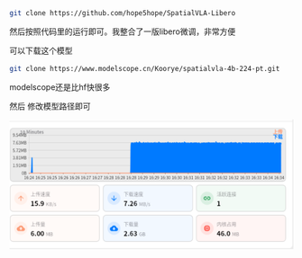 ```bash
git clone https://github.com/hope5hope/SpatialVLA-Libero
```

然后按照代码里的运行即可。我整合了一版libero微调，非常方便

可以下载这个模型

```bash
git clone https://www.modelscope.cn/Koorye/spatialvla-4b-224-pt.git
```

modelscope还是比hf快很多

然后 修改模型路径即可

![image.png](assets/20925b48-af35-4c2b-b7b8-6fa205cf55f0.png)
